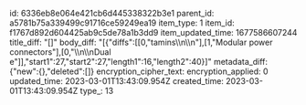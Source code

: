 id: 6336eb8e064e421cb6d445338322b3e1
parent_id: a5781b75a339499c91716ce59249ea19
item_type: 1
item_id: f1767d892d604425ab9c5de78a1b3dd9
item_updated_time: 1677586607244
title_diff: "[]"
body_diff: "[{\"diffs\":[[0,\"tamins\\\n\\\n\"],[1,\"Modular power connectors\"],[0,\"\\\n\\\nDual e\"]],\"start1\":27,\"start2\":27,\"length1\":16,\"length2\":40}]"
metadata_diff: {"new":{},"deleted":[]}
encryption_cipher_text: 
encryption_applied: 0
updated_time: 2023-03-01T13:43:09.954Z
created_time: 2023-03-01T13:43:09.954Z
type_: 13